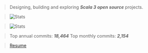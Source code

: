 >Designing, building and exploring ***Scala 3 open source*** projects.

>![Stats](https://github-readme-stats.vercel.app/api?username=objektwerks&show_icons=true&hide_border=true)

>![Stats](https://github-readme-stats.vercel.app/api/top-langs?username=objektwerks&hide=css,html,javascript)

>Top annual commits:  ***18,464***
>Top monthly commits: ***2,154***
 
>[Resume](https://github.com/objektwerks/resume)

<!--- https://github.com/anuraghazra/github-readme-stats --->
